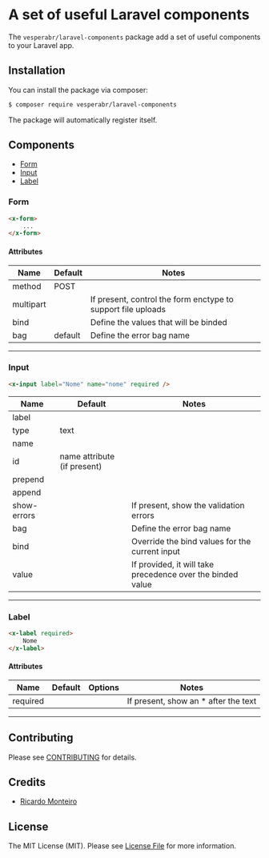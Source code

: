 # A set of useful Laravel components
The `vesperabr/laravel-components` package add a set of useful components to your Laravel app.

## Installation
You can install the package via composer:

```bash
$ composer require vesperabr/laravel-components
```

The package will automatically register itself.

## Components
- [Form](#form)
- [Input](#input)
- [Label](#label)

### Form
```html
<x-form>
    ...
</x-form>
```

#### Attributes
| Name      | Default | Notes                                                        |
| --------- | ------- | ------------------------------------------------------------ |
| method    | POST    |                                                              |
| multipart |         | If present, control the form enctype to support file uploads |
| bind      |         | Define the values that will be binded                        |
| bag       | default | Define the error bag name                                    |

--------------------------------------------------

### Input
```html
<x-input label="Nome" name="nome" required />
```

| Name        | Default                     | Notes                                                                 |
| ----------- | --------------------------- | --------------------------------------------------------------------- |
| label       |                             |                                                                       |
| type        | text                        |                                                                       |
| name        |                             |                                                                       |
| id          | name attribute (if present) |                                                                       |
| prepend     |                             |                                                                       |
| append      |                             |                                                                       |
| show-errors |                             | If present, show the validation errors                                |
| bag         |                             | Define the error bag name                                             |
| bind        |                             | Override the bind values for the current input                        |
| value       |                             | If provided, it will take precedence over the binded value            |

--------------------------------------------------

### Label
```html
<x-label required>
    Nome
</x-label>
```

#### Attributes
| Name     | Default | Options | Notes                                |
| -------- | ------- | ------- | ------------------------------------ |
| required |         |         | If present, show an * after the text |

--------------------------------------------------

## Contributing
Please see [CONTRIBUTING](CONTRIBUTING.md) for details.

## Credits
- [Ricardo Monteiro](https://github.com/ricazao)

## License
The MIT License (MIT). Please see [License File](LICENSE.md) for more information.
